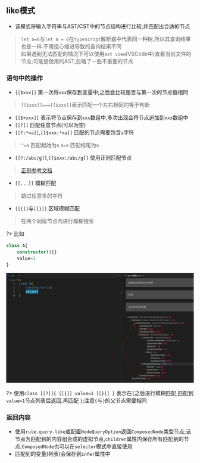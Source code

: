 ## like模式
- 该模式将输入字符串与AST/CST中的节点结构进行比较,并匹配出合适的节点

> `let a=6`与`let a = 6`在`typescript`解析器中代表同一种树,所以其查询结果也是一样.不用担心缩进导致的查询结果不同  
> 如果遇到无法匹配的情况下可以使用`ast view`(VSCode中)查看当前文件的节点;可能是使用的AST,忽略了一些不重要的节点
### 语句中的操作

- `[[$xxx]]` 第一次将`xxx`保存到变量中;之后会比较是否与第一次的节点值相同

> `[[$xxx]]===[[$xxx]]`表示匹配一个左右相同的等于判断
- `[[$+xxx]]` 表示将节点保存到`xxx`数组中,多次出现会将节点追加到`xxx`数组中
- `[[?]]` 匹配任意节点(可以为空)
- `[[?:*=a]]`,`[[$xxx:*=a]]` 匹配的节点需要包含`a`字符

> `^=a` 匹配起始为`a` `$=a` 匹配结尾为`a` 

- `[[?:/abc/g]]`,`[[$xxx:/abc/g]]` 使用正则匹配节点

> [正则参考文档](https://developer.mozilla.org/en-US/docs/Web/JavaScript/Guide/Regular_expressions)

- `[[...]]` 模糊匹配

> 跳过任意多的字符

- `[[{]]`与`[[}]]` 区域模糊匹配

> 在两个同级节点内进行模糊搜索

?> 比如
```ts
class A{
    constructor(){}
    value=1
}
```
![树](../image/like/like-scope.png)

?> 使用`class [[?]]{ [[{]] value=1 [[}]] }` 表示在`{`之后进行模糊匹配,匹配到`value=1`节点列表后返回,再匹配 `}`;注意`{`与`}`的父节点需要相同

### 返回内容
- 使用`rule.query.like`或配置`NodeQueryOption`返回`ComposedNode`类型节点;该节点为匹配到的内容组合成的虚拟节点,`children`属性内保存所有匹配到的节点;`ComposedNode`也可以在`selector`模式中直接使用
- 匹配到的变量(列表)会保存到`infer`属性中